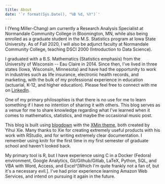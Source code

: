 ```yaml
---
title: About
date: '`r format(Sys.Date(), "%B %d, %Y")`'
---
```


I (Yeng Miller-Chang) am currently a Research Analysis Specialist at Normandale Community College in Bloomington, MN, while also being enrolled as a graduate student in the M.S. Statistics program at Iowa State University. As of Fall 2020, I will also be adjunct faculty at Normandale Community College, teaching DSCI 2000 (Introduction to Data Science).

I graduated with a B.S. Mathematics (Statistics emphasis) from the University of Wisconsin -- Eau Claire in 2014. Since then, I've lived in three states (Iowa, Wisconsin, Minnesota) and have had the opportunity to work in industries such as life insurance, electronic health records, and marketing, with the bulk of my professional experience in education (actuarial, K-12, and higher education). Please feel free to connect with me on [LinkedIn](https://www.linkedin.com/in/yengmchang/).


One of my primary philosophies is that there is no use for me to learn something if I have no intention of sharing it with others. This blog serves as a venue for me to share knowledge regarding what I've learned when it comes to mathematics, statistics, and maybe the occasional music post.

This blog is built using [blogdown](https://bookdown.org/yihui/blogdown/) with the [XMin theme](https://github.com/yihui/hugo-xmin), both created by Yihui Xie. Many thanks to Xie for creating extremely useful products with his work with RStudio, and for writing extremely clear documentation. I remember using knitr for the first time in my first semester of graduate school and haven't looked back.

My primary tool is R, but I have experience using C in a Docker (Fedora) environment, Google Analytics, Git/Github/Gitlab, LaTeX, Python, SQL, and VBA with Word, Access, and Excel^[Which I'm quite frankly not a fan of, but it's a necessary evil.]. I've had prior experience learning Amazon Web Services, and intend on pursuing it again in the future.
